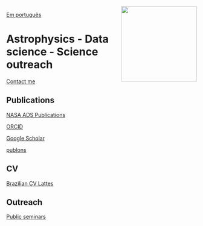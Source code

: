 <img src="Ricardo_Ogando_Wanezza_Soares-3649-Edit.jpg" width=200 align=right>

[Em português](README_pt.md)

Astrophysics - Data science - Science outreach
===================================

[Contact me](mailto:ricardo.ogando@cti.gov.br)

Publications
------------

[NASA ADS Publications](https://ui.adsabs.harvard.edu/search/?q=author%3A%22ogando%2C%20r%22%20property%3Arefereed&sort=date%20desc&rows=25)

[ORCID](https://orcid.org/0000-0003-2120-1154)

[Google Scholar](https://scholar.google.com/citations?user=aH3vHPwAAAAJ&hl=pt-BR)

[publons](https://publons.com/researcher/A-1747-2010/)

<!-- For public engagement and random things follow me on [Twitter](https://twitter.com/rilogando)--> 

CV
--

[Brazilian CV Lattes](http://lattes.cnpq.br/1794801345183675)

Outreach
--------

[Public seminars](slides.html)

